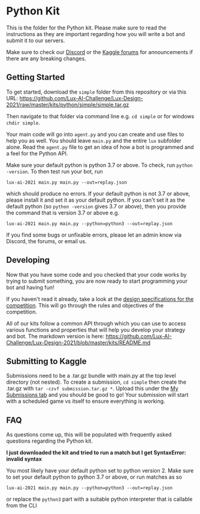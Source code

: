 # Python Kit

This is the folder for the Python kit. Please make sure to read the instructions as they are important regarding how you will write a bot and submit it to our servers.

Make sure to check our [Discord](https://discord.gg/aWJt3UAcgn) or the [Kaggle forums](https://www.kaggle.com/c/lux-ai-2021/discussion) for announcements if there are any breaking changes.

## Getting Started

To get started, download the `simple` folder from this repository or via this URL: https://github.com/Lux-AI-Challenge/Lux-Design-2021/raw/master/kits/python/simple/simple.tar.gz

Then navigate to that folder via command line e.g. `cd simple` or for windows `chdir simple`.

Your main code will go into `agent.py` and you can create and use files to help you as well. You should leave `main.py` and the entire `lux` subfolder alone. Read the `agent.py` file to get an idea of how a bot is programmed and a feel for the Python API.

Make sure your default python is python 3.7 or above. To check, run `python -version`. To then test run your bot, run 

```
lux-ai-2021 main.py main.py --out=replay.json
```

which should produce no errors. If your default python is not 3.7 or above, please install it and set it as your default python. If you can't set it as the default python (so `python -version` gives 3.7 or above), then you provide the command that is version 3.7 or above e.g.

```
lux-ai-2021 main.py main.py --python=python3 --out=replay.json
```

If you find some bugs or unfixable errors, please let an admin know via Discord, the forums, or email us.

## Developing

Now that you have some code and you checked that your code works by trying to submit something, you are now ready to start programming your bot and having fun!

If you haven't read it already, take a look at the [design specifications for the competition](https://lux-ai.org/specs-2021). This will go through the rules and objectives of the competition.

All of our kits follow a common API through which you can use to access various functions and properties that will help you develop your strategy and bot. The markdown version is here: https://github.com/Lux-AI-Challenge/Lux-Design-2021/blob/master/kits/README.md

## Submitting to Kaggle

Submissions need to be a .tar.gz bundle with main.py at the top level directory
(not nested). To create a submission, `cd simple` then create the .tar.gz with
`tar -czvf submission.tar.gz *`. Upload this under the [My Submissions tab](https://www.kaggle.com/c/lux-ai-2021/submissions) and
you should be good to go! Your submission will start with a scheduled game vs
itself to ensure everything is working.

## FAQ

As questions come up, this will be populated with frequently asked questions regarding the Python kit.

**I just downloaded the kit and tried to run a match but I get SyntaxError: invalid syntax**

You most likely have your default python set to python version 2. Make sure to set your default python to python 3.7 or above, or run matches as so

```
lux-ai-2021 main.py main.py --python=python3 --out=replay.json
```

or replace the `python3` part with a suitable python interpreter that is callable from the CLI
